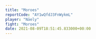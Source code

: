 ```yaml
---
title: "Moroes"
reportCode: "AY1wQfdJ3FnWykmL"
player: "Näely"
fight: "Moroes"
date: 2021-08-09T18:51:45.833000+00:00
---
```

